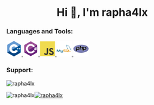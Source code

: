 <h1 align="center">Hi 👋, I'm rapha4lx</h1>
<p align="left">
</p>

<h3 align="left">Languages and Tools:</h3>
<p align="left"> <a href="https://www.w3schools.com/cpp/" target="_blank" rel="noreferrer"> <img src="https://raw.githubusercontent.com/devicons/devicon/master/icons/cplusplus/cplusplus-original.svg" alt="cplusplus" width="40" height="40"/> </a> <a href="https://www.w3schools.com/cs/" target="_blank" rel="noreferrer"> <img src="https://raw.githubusercontent.com/devicons/devicon/master/icons/csharp/csharp-original.svg" alt="csharp" width="40" height="40"/> </a> <a href="https://developer.mozilla.org/en-US/docs/Web/JavaScript" target="_blank" rel="noreferrer"> <img src="https://raw.githubusercontent.com/devicons/devicon/master/icons/javascript/javascript-original.svg" alt="javascript" width="40" height="40"/> </a> <a href="https://www.mysql.com/" target="_blank" rel="noreferrer"> <img src="https://raw.githubusercontent.com/devicons/devicon/master/icons/mysql/mysql-original-wordmark.svg" alt="mysql" width="40" height="40"/> </a> <a href="https://www.php.net" target="_blank" rel="noreferrer"> <img src="https://raw.githubusercontent.com/devicons/devicon/master/icons/php/php-original.svg" alt="php" width="40" height="40"/> </a> </p>

<h3 align="left">Support:</h3>
<p>&nbsp;<img align="left" src="https://github-readme-stats.vercel.app/api?username=rapha4lx&show_icons=true&theme=dark&locale=en" alt="rapha4lx" /></p>
<p><img align="left" src="https://github-readme-stats.vercel.app/api/top-langs?username=rapha4lx&show_icons=true&theme=dark&locale=en&layout=compact" alt="rapha4lx" /></p>

<p><a href="https://ko-fi.com/rapha4lx"> <img src="https://cdn.ko-fi.com/cdn/kofi3.png?v=3" height="50" width="210" alt="rapha4lx" /></a></p><br><br>
